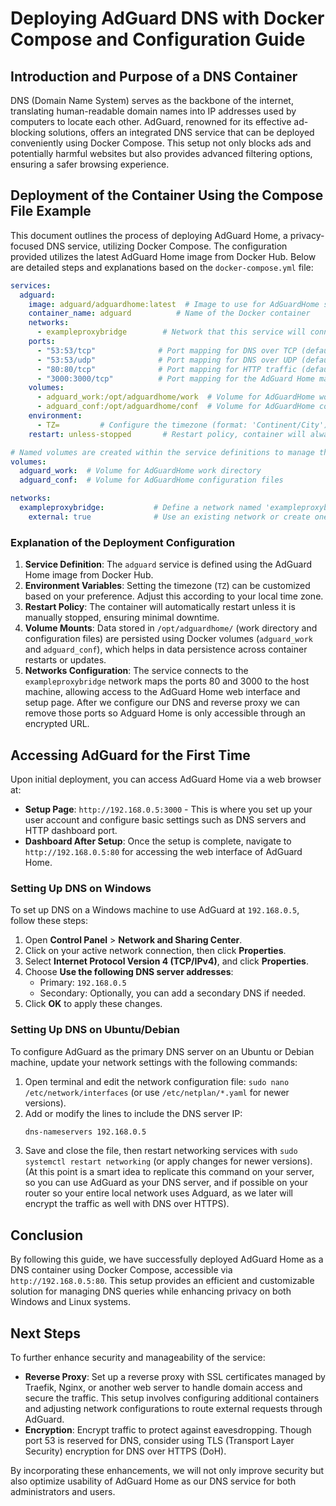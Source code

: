 # Deploying AdGuard DNS with Docker Compose and Configuration Guide

## Introduction and Purpose of a DNS Container
DNS (Domain Name System) serves as the backbone of the internet, translating human-readable domain names into IP addresses used by computers to locate each other. AdGuard, renowned for its effective ad-blocking solutions, offers an integrated DNS service that can be deployed conveniently using Docker Compose. This setup not only blocks ads and potentially harmful websites but also provides advanced filtering options, ensuring a safer browsing experience.

## Deployment of the Container Using the Compose File Example
This document outlines the process of deploying AdGuard Home, a privacy-focused DNS service, utilizing Docker Compose. The configuration provided utilizes the latest AdGuard Home image from Docker Hub. Below are detailed steps and explanations based on the `docker-compose.yml` file:

```yaml
services:
  adguard:
    image: adguard/adguardhome:latest  # Image to use for AdGuardHome service
    container_name: adguard          # Name of the Docker container
    networks:
      - exampleproxybridge        # Network that this service will connect to (We are using exampleproxybridge as example from phase 3. Networks)
    ports:
      - "53:53/tcp"              # Port mapping for DNS over TCP (default port 53)
      - "53:53/udp"              # Port mapping for DNS over UDP (default port 53)
      - "80:80/tcp"              # Port mapping for HTTP traffic (default port 80) (we will later delete this line)
      - "3000:3000/tcp"          # Port mapping for the AdGuard Home management interface (we will later delete this line)
    volumes:
      - adguard_work:/opt/adguardhome/work  # Volume for AdGuardHome work directory
      - adguard_conf:/opt/adguardhome/conf  # Volume for AdGuardHome configuration files
    environment:
      - TZ=         # Configure the timezone (format: 'Continent/City')
    restart: unless-stopped       # Restart policy, container will always start unless stopped manually

# Named volumes are created within the service definitions to manage them through Docker Compose.
volumes:
  adguard_work:  # Volume for AdGuardHome work directory
  adguard_conf:  # Volume for AdGuardHome configuration files

networks:
  exampleproxybridge:           # Define a network named 'exampleproxybridge'
    external: true              # Use an existing network or create one if it doesn't exist
```

### Explanation of the Deployment Configuration
1. **Service Definition**: The `adguard` service is defined using the AdGuard Home image from Docker Hub. 
2. **Environment Variables**: Setting the timezone (`TZ`) can be customized based on your preference. Adjust this according to your local time zone.
3. **Restart Policy**: The container will automatically restart unless it is manually stopped, ensuring minimal downtime.
4. **Volume Mounts**: Data stored in `/opt/adguardhome/` (work directory and configuration files) are persisted using Docker volumes (`adguard_work` and `adguard_conf`), which helps in data persistence across container restarts or updates.
5. **Networks Configuration**: The service connects to the `exampleproxybridge` network maps the ports 80 and 3000 to the host machine, allowing access to the AdGuard Home web interface and setup page. After we configure our DNS and reverse proxy we can remove those ports so Adguard Home is only accessible through an encrypted URL.

## Accessing AdGuard for the First Time
Upon initial deployment, you can access AdGuard Home via a web browser at:
- **Setup Page**: `http://192.168.0.5:3000` - This is where you set up your user account and configure basic settings such as DNS servers and HTTP dashboard port.
- **Dashboard After Setup**: Once the setup is complete, navigate to `http://192.168.0.5:80` for accessing the web interface of AdGuard Home.

### Setting Up DNS on Windows
To set up DNS on a Windows machine to use AdGuard at `192.168.0.5`, follow these steps:
1. Open **Control Panel** > **Network and Sharing Center**.
2. Click on your active network connection, then click **Properties**.
3. Select **Internet Protocol Version 4 (TCP/IPv4)**, and click **Properties**.
4. Choose **Use the following DNS server addresses**:
   - Primary: `192.168.0.5`
   - Secondary: Optionally, you can add a secondary DNS if needed.
5. Click **OK** to apply these changes.

### Setting Up DNS on Ubuntu/Debian
To configure AdGuard as the primary DNS server on an Ubuntu or Debian machine, update your network settings with the following commands:
1. Open terminal and edit the network configuration file: `sudo nano /etc/network/interfaces` (or use `/etc/netplan/*.yaml` for newer versions).
2. Add or modify the lines to include the DNS server IP:
   ```bash
   dns-nameservers 192.168.0.5
   ```
3. Save and close the file, then restart networking services with `sudo systemctl restart networking` (or apply changes for newer versions).
(At this point is a smart idea to replicate this command on your server, so you can use AdGuard as your DNS server, and if possible on your router so your entire local network uses Adguard, as we later will encrypt the traffic as well with DNS over HTTPS).

## Conclusion
By following this guide, we have successfully deployed AdGuard Home as a DNS container using Docker Compose, accessible via `http://192.168.0.5:80`. This setup provides an efficient and customizable solution for managing DNS queries while enhancing privacy on both Windows and Linux systems.

## Next Steps
To further enhance security and manageability of the service:
- **Reverse Proxy**: Set up a reverse proxy with SSL certificates managed by Traefik, Nginx, or another web server to handle domain access and secure the traffic. This setup involves configuring additional containers and adjusting network configurations to route external requests through AdGuard.
- **Encryption**: Encrypt traffic to protect against eavesdropping. Though port 53 is reserved for DNS, consider using TLS (Transport Layer Security) encryption for DNS over HTTPS (DoH).


By incorporating these enhancements, we will not only improve security but also optimize usability of AdGuard Home as our DNS service for both administrators and users.
